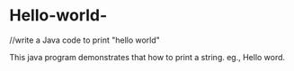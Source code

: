 # Hello-world-
//write a Java code to print "hello world"

This java program demonstrates that how to print a string.
eg., Hello word.
